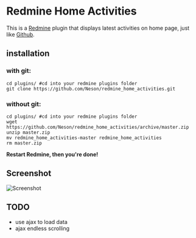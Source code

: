 # Redmine Home Activities

This is a [Redmine](http://redmine.org) plugin that displays latest activities on home page, just like [Github](https://github.com).


## installation

### with git:

```
cd plugins/ #cd into your redmine plugins folder
git clone https://github.com/Neson/redmine_home_activities.git
```

### without git:

```
cd plugins/ #cd into your redmine plugins folder
wget https://github.com/Neson/redmine_home_activities/archive/master.zip
unzip master.zip
mv redmine_home_activities-master redmine_home_activities
rm master.zip
```

**Restart Redmine, then you're done!**


## Screenshot

![Screenshot](http://i.imgur.com/v9RD8pi.png "Screenshot")


## TODO

* use ajax to load data
* ajax endless scrolling
